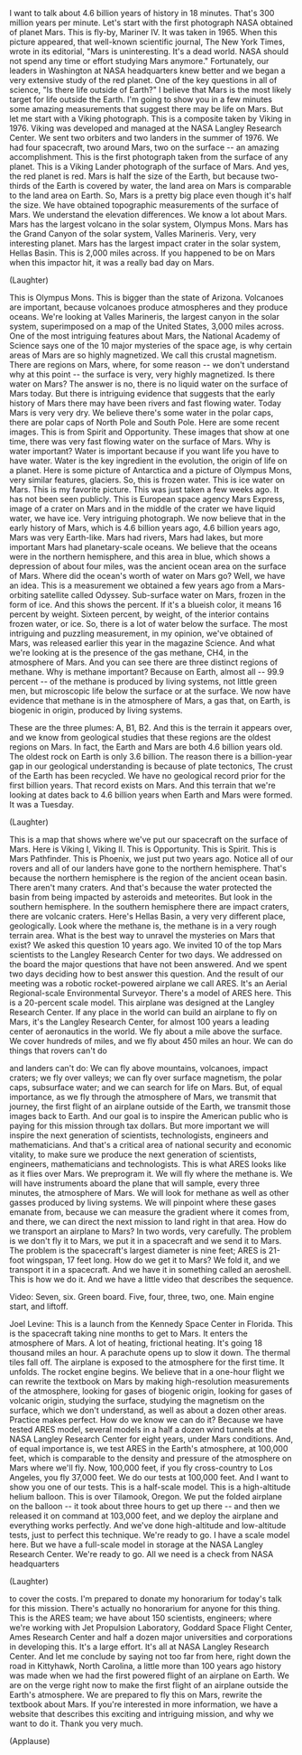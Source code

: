 
I want to talk about 4.6 billion years of history
in 18 minutes.
That&#39;s 300 million years per minute.
Let&#39;s start with the first photograph NASA obtained
of planet Mars.
This is fly-by, Mariner IV.
It was taken in 1965.
When this picture appeared,
that well-known scientific journal,
The New York Times, wrote in its editorial,
&quot;Mars is uninteresting.
It&#39;s a dead world. NASA should not spend
any time or effort studying Mars anymore.&quot;
Fortunately, our leaders in Washington
at NASA headquarters knew better
and we began a very extensive study
of the red planet.
One of the key questions in all of science,
&quot;Is there life outside of Earth?&quot;
I believe that Mars is the most likely target
for life outside the Earth.
I&#39;m going to show you in a few minutes
some amazing measurements that suggest
there may be life on Mars.
But let me start with a Viking photograph.
This is a composite taken by Viking in 1976.
Viking was developed and managed at the
NASA Langley Research Center.
We sent two orbiters and two landers in the summer of 1976.
We had four spacecraft, two around Mars,
two on the surface --
an amazing accomplishment.
This is the first photograph taken from
the surface of any planet.
This is a Viking Lander photograph
of the surface of Mars.
And yes, the red planet is red.
Mars is half the size of the Earth,
but because two-thirds of the Earth is covered by water,
the land area on Mars
is comparable to the land area on Earth.
So, Mars is a pretty big place even though it&#39;s half the size.
We have obtained topographic measurements
of the surface of Mars. We understand
the elevation differences.
We know a lot about Mars.
Mars has the largest volcano in the solar system,
Olympus Mons.
Mars has the Grand Canyon
of the solar system, Valles Marineris.
Very, very interesting planet.
Mars has the largest
impact crater in the solar system,
Hellas Basin.
This is 2,000 miles across.
If you happened to be on Mars
when this impactor hit,
it was a really bad day on Mars.

(Laughter)

This is Olympus Mons.
This is bigger than the state of Arizona.
Volcanoes are important, because volcanoes
produce atmospheres and they produce oceans.
We&#39;re looking at Valles Marineris,
the largest canyon in the solar system,
superimposed on a map of the United States,
3,000 miles across.
One of the most intriguing features about Mars,
the National Academy of Science says
one of the 10 major mysteries of the space age,
is why certain areas of Mars
are so highly magnetized.
We call this crustal magnetism.
There are regions on Mars, where, for some reason --
we don&#39;t understand why at this point --
the surface is very, very highly magnetized.
Is there water on Mars?
The answer is no, there is no liquid water
on the surface of Mars today.
But there is intriguing evidence
that suggests that the early history of Mars
there may have been rivers
and fast flowing water.
Today Mars is very very dry.
We believe there&#39;s some water in the polar caps,
there are polar caps of North Pole and South Pole.
Here are some recent images.
This is from Spirit and Opportunity.
These images that show at one time,
there was very fast flowing water on the surface of Mars.
Why is water important? Water is important
because if you want life you have to have water.
Water is the key ingredient
in the evolution, the origin of life on a planet.
Here is some picture of Antarctica
and a picture of Olympus Mons,
very similar features, glaciers.
So, this is frozen water.
This is ice water on Mars.
This is my favorite picture. This was just taken a few weeks ago.
It has not been seen publicly.
This is European space agency
Mars Express, image of a crater on Mars
and in the middle of the crater
we have liquid water, we have ice.
Very intriguing photograph.
We now believe that in the early history of Mars,
which is 4.6 billion years ago,
4.6 billion years ago, Mars was very Earth-like.
Mars had rivers, Mars had lakes,
but more important Mars had planetary-scale oceans.
We believe that the oceans were in the northern hemisphere,
and this area in blue,
which shows a depression of about four miles,
was the ancient ocean area
on the surface of Mars.
Where did the ocean&#39;s worth of water on Mars go?
Well, we have an idea.
This is a measurement we obtained a few years ago
from a Mars-orbiting satellite called Odyssey.
Sub-surface water on Mars,
frozen in the form of ice.
And this shows the percent. If it&#39;s a blueish color,
it means 16 percent by weight.
Sixteen percent, by weight, of the interior
contains frozen water, or ice.
So, there is a lot of water below the surface.
The most intriguing and puzzling measurement,
in my opinion, we&#39;ve obtained of Mars,
was released earlier this year
in the magazine Science.
And what we&#39;re looking at is the presence of the gas methane,
CH4, in the atmosphere of Mars.
And you can see there are three distinct regions of methane.
Why is methane important?
Because on Earth, almost all --
99.9 percent -- of the methane
is produced by living systems,
not little green men, but microscopic life
below the surface or at the surface.
We now have evidence
that methane is in the atmosphere of Mars,
a gas that, on Earth,
is biogenic in origin,
produced by living systems.

These are the three plumes: A, B1, B2.
And this is the terrain it appears over,
and we know from geological studies
that these regions are the oldest regions on Mars.
In fact, the Earth and Mars
are both 4.6 billion years old.
The oldest rock on Earth is only 3.6 billion.
The reason there is a billion-year gap
in our geological understanding
is because of plate tectonics,
The crust of the Earth has been recycled.
We have no geological record prior
for the first billion years.
That record exists on Mars.
And this terrain that we&#39;re looking at
dates back to 4.6 billion years
when Earth and Mars were formed.
It was a Tuesday.

(Laughter)

This is a map that shows
where we&#39;ve put our spacecraft on the surface of Mars.
Here is Viking I, Viking II.
This is Opportunity. This is Spirit.
This is Mars Pathfinder. This is Phoenix,
we just put two years ago.
Notice all of our rovers and all of our landers
have gone to the northern hemisphere.
That&#39;s because the northern hemisphere
is the region of the ancient
ocean basin.
There aren&#39;t many craters.
And that&#39;s because the water protected the basin
from being impacted by asteroids and meteorites.
But look in the southern hemisphere.
In the southern hemisphere there are impact craters,
there are volcanic craters.
Here&#39;s Hellas Basin,
a very very different place, geologically.
Look where the methane is, the methane is in a very
rough terrain area.
What is the best way to unravel
the mysteries on Mars that exist?
We asked this question 10 years ago.
We invited 10 of the top Mars scientists
to the Langley Research Center for two days.
We addressed on the board
the major questions that have not been answered.
And we spent two days deciding
how to best answer this question.
And the result of our meeting
was a robotic rocket-powered airplane we call ARES.
It&#39;s an Aerial Regional-scale Environmental Surveyor.
There&#39;s a model of ARES here.
This is a 20-percent scale model.
This airplane was designed at the Langley Research Center.
If any place in the world
can build an airplane to fly on Mars,
it&#39;s the Langley Research Center,
for almost 100 years
a leading center of aeronautics in the world.
We fly about a mile above the surface.
We cover hundreds of miles,
and we fly about 450 miles an hour.
We can do things that rovers can&#39;t do

and landers can&#39;t do:
We can fly above mountains, volcanoes, impact craters;
we fly over valleys;
we can fly over surface magnetism,
the polar caps, subsurface water;
and we can search for life on Mars.
But, of equal importance,
as we fly through the atmosphere of Mars,
we transmit that journey,
the first flight of an airplane outside of the Earth,
we transmit those images back to Earth.
And our goal is to inspire the American public
who is paying for this mission through tax dollars.
But more important we will
inspire the next generation of scientists,
technologists, engineers and mathematicians.
And that&#39;s a critical area of national security
and economic vitality, to make sure
we produce the next generation
of scientists, engineers, mathematicians and technologists.
This is what ARES looks like
as it flies over Mars.
We preprogram it.
We will fly where the methane is.
We will have instruments aboard the plane
that will sample, every three minutes, the atmosphere of Mars.
We will look for methane
as well as other gasses
produced by living systems.
We will pinpoint where these gases emanate from,
because we can measure the gradient where it comes from,
and there, we can direct the next mission
to land right in that area.
How do we transport an airplane to Mars?
In two words, very carefully.
The problem is we don&#39;t fly it to Mars,
we put it in a spacecraft
and we send it to Mars.
The problem is the spacecraft&#39;s
largest diameter is nine feet;
ARES is 21-foot wingspan, 17 feet long.
How do we get it to Mars?
We fold it,
and we transport it in a spacecraft.
And we have it in something called an aeroshell.
This is how we do it.
And we have a little video that describes the sequence.

Video: Seven, six. Green board. Five, four, three, two, one.
Main engine start, and liftoff.

Joel Levine: This is a launch from the Kennedy Space Center in Florida.
This is the spacecraft taking nine months
to get to Mars.
It enters the atmosphere of Mars.
A lot of heating,
frictional heating. It&#39;s going 18 thousand miles an hour.
A parachute opens up to slow it down.
The thermal tiles fall off.
The airplane is exposed to the atmosphere for the first time.
It unfolds.
The rocket engine begins.
We believe that in a one-hour flight
we can rewrite the textbook on Mars
by making high-resolution measurements of the atmosphere,
looking for gases of biogenic origin,
looking for gases of volcanic origin,
studying the surface, studying the magnetism
on the surface, which we don&#39;t understand,
as well as about a dozen other areas.
Practice makes perfect.
How do we know we can do it?
Because we have tested ARES model,
several models in a half a dozen wind tunnels
at the NASA Langley Research Center for eight years,
under Mars conditions.
And, of equal importance
is, we test ARES in the Earth&#39;s atmosphere,
at 100,000 feet,
which is comparable to the density and pressure
of the atmosphere on Mars where we&#39;ll fly.
Now, 100,000 feet, if you fly cross-country to Los Angeles,
you fly 37,000 feet.
We do our tests at 100,000 feet.
And I want to show you one of our tests.
This is a half-scale model.
This is a high-altitude helium balloon.
This is over Tilamook, Oregon.
We put the folded airplane on the balloon --
it took about three hours to get up there --
and then we released it on command
at 103,000 feet,
and we deploy the airplane and everything works perfectly.
And we&#39;ve done
high-altitude and low-altitude tests,
just to perfect this technique.
We&#39;re ready to go.
I have a scale model here.
But we have a full-scale model
in storage at the NASA Langley Research Center.
We&#39;re ready to go. All we need is a check from NASA headquarters

(Laughter)

to cover the costs.
I&#39;m prepared to donate my honorarium for today&#39;s talk
for this mission.
There&#39;s actually no honorarium for anyone for this thing.
This is the ARES team;
we have about 150 scientists, engineers;
where we&#39;re working with Jet Propulsion Laboratory,
Goddard Space Flight Center,
Ames Research Center and half a dozen major universities
and corporations in developing this.
It&#39;s a large effort. It&#39;s all at NASA Langley Research Center.
And let me conclude by saying
not too far from here,
right down the road in Kittyhawk, North Carolina,
a little more than 100 years ago
history was made
when we had the first powered flight of an airplane on Earth.
We are on the verge right now
to make the first flight of an airplane
outside the Earth&#39;s atmosphere.
We are prepared to fly this on Mars,
rewrite the textbook about Mars.
If you&#39;re interested in more information,
we have a website that describes this exciting
and intriguing mission, and why we want to do it.
Thank you very much.

(Applause)

